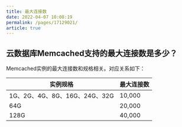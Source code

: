 ```yaml
---
title: 最大连接数
date: 2022-04-07 10:08:19
permalink: /pages/17129021/
article: true
---
```


## 云数据库Memcached支持的最大连接数是多少？

Memcached实例的最大连接数和规格相关。对应关系如下：

| 实例规格                      | 最大连接数 |
| ----------------------------- | ---------- |
| 1G、2G、4G、8G、16G、24G、32G | 10,000     |
| 64G                           | 20,000     |
| 128G                          | 40,000     |

